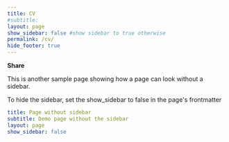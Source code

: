 ```yaml
---
title: CV
#subtitle: 
layout: page
show_sidebar: false #show sidebar to true otherwise
permalink: /cv/
hide_footer: true
---
```




<p><strong>Share</strong></p>
<div class="buttons {% if include.centered %} is-centered {% endif %}">
    <a class="button is-medium is-facebook"
       onclick="window.open('https://www.facebook.com/share.php?u={{ site.url }}{{ page.url | prepend: site.baseurl }}');">
        <span class="icon"><i class="fab fa-facebook fa-lg"></i></span>
    </a>
    <a class="button is-medium is-twitter"
       onclick="window.open('https://twitter.com/intent/tweet?text={{ site.url }}{{ page.url | prepend: site.baseurl }}');">
        <span class="icon"><i class="fab fa-twitter fa-lg"></i></span>
    </a>
    <a class="button is-medium is-linkedin"
       onclick="window.open('https://www.linkedin.com/shareArticle?mini=true&url={{ site.url }}{{ page.url | prepend: site.baseurl }}&title={{ page.title | url_encode }}&summary=&source=');">
        <span class="icon"><i class="fab fa-linkedin fa-lg"></i></span>
    </a>
    <a class="button is-medium is-reddit"
       onclick="window.open('https://reddit.com/submit?url={{ site.url }}{{ page.url | prepend: site.baseurl }}');">
        <span class="icon"><i class="fab fa-reddit fa-lg"></i></span>
    </a>
</div>









This is another sample page showing how a page can look without a sidebar. 

To hide the sidebar, set the show_sidebar to false in the page's frontmatter

```yml
title: Page without sidebar
subtitle: Demo page without the sidebar
layout: page
show_sidebar: false
```